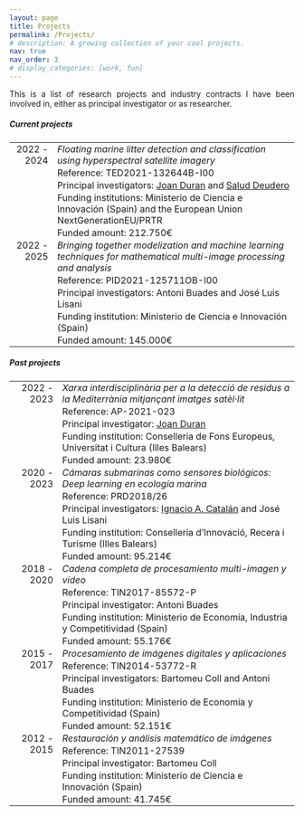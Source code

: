 ```yaml
---
layout: page
title: Projects
permalink: /Projects/
# description: A growing collection of your cool projects.
nav: true
nav_order: 3
# display_categories: [work, fun]
---
```

<div style="text-align: justify">
<p>This is a list of research projects and industry contracts I have been involved in, either as principal investigator or as researcher.</p>


<div class="projects">
<h5 class="category" id="currentProj">Current projects</h5>

<style type="text/css">
.tg  {border-collapse:collapse; border-width:0px}
.tg td{padding:1px 8px;}
.tg .tg-1{text-align:right;vertical-align:top}
.tg .tg-2{text-align:left;vertical-align:top}
.tg .tg-12{padding: 10px 8px 1px 8px; text-align:right;vertical-align:top}
.tg .tg-22{padding: 10px 8px 1px 8px; text-align:left;vertical-align:top}
</style>

<table class="tg">
  <tr>
    <td class="tg-1" rowspan="5">2022 - 2024</td>
    <td class="tg-2"><i>Floating marine litter detection and classification using hyperspectral satellite imagery</i></td>
  </tr>
  <tr>
    <td class="tg-2">Reference: TED2021-132644B-I00</td>
  </tr>
  <tr>
    <td class="tg-2">Principal investigators: <u>Joan Duran</u> and <a href="http://www.ba.ieo.es/en/personal/12-contacts/15-salud-deudero-company">Salud Deudero</a></td>
  </tr>
  <tr>
    <td class="tg-2">Funding institutions: Ministerio de Ciencia e Innovación (Spain) and the European Union NextGenerationEU/PRTR </td>
  </tr>
  <tr>
    <td class="tg-2">Funded amount: 212.750€ </td>
  </tr>
  <tr>
    <td class="tg-1" rowspan="5">2022 - 2025</td>
    <td class="tg-2"><i> Bringing together modelization and machine learning techniques for mathematical
    multi-image processing and analysis</i></td>
  </tr>
  <tr>
    <td class="tg-2">Reference: PID2021-125711OB-I00</td>
  </tr>
  <tr>
    <td class="tg-2">Principal investigators: Antoni Buades and José Luis Lisani</td>
  </tr>
  <tr>
    <td class="tg-2">Funding institution: Ministerio de Ciencia e Innovación (Spain)</td>
  </tr>
  <tr>
    <td class="tg-2">Funded amount: 145.000€ </td>
  </tr>
</table>


<h5 class="category" id="partProj">Past projects</h5>
<table class="tg">
  <tr>
    <td class="tg-1" rowspan="5">2022 - 2023</td>
    <td class="tg-2"><i>Xarxa interdisciplinària per a la detecció de residus a la Mediterrània mitjançant imatges satèl·lit</i></td>
  </tr>
  <tr>
    <td class="tg-2">Reference: AP-2021-023</td>
  </tr>
  <tr>
    <td class="tg-2">Principal investigator: <u>Joan Duran</u></td>
  </tr>
  <tr>
    <td class="tg-2">Funding institution: Conselleria de Fons Europeus, Universitat i Cultura (Illes Balears)</td>
  </tr>
  <tr>
    <td class="tg-2">Funded amount: 23.980€ </td>
  </tr>
  <tr>
    <td class="tg-1" rowspan="5">2020 - 2023</td>
    <td class="tg-2"><i>Cámaras submarinas como sensores biológicos: Deep learning en ecología marina</i></td>
  </tr>
  <tr>
    <td class="tg-2">Reference: PRD2018/26</td>
  </tr>
  <tr>
    <td class="tg-2">Principal investigators: <a href="https://imedea.uib-csic.es/el-instituto/personal/?staff_id=652">Ignacio A. Catalán</a> and José Luis Lisani</td>
  </tr>
  <tr>
    <td class="tg-2">Funding institution: Conselleria d’Innovació, Recera i Turisme (Illes Balears)</td>
  </tr>
  <tr>
    <td class="tg-2">Funded amount: 95.214€ </td>
  </tr>
  <tr>
    <td class="tg-1" rowspan="5">2018 - 2020</td>
    <td class="tg-2"><i> Cadena completa de procesamiento multi-imagen y video</i></td>
  </tr>
  <tr>
    <td class="tg-2">Reference: TIN2017-85572-P</td>
  </tr>
  <tr>
    <td class="tg-2">Principal investigator: Antoni Buades</td>
  </tr>
  <tr>
    <td class="tg-2">Funding institution: Ministerio de Economía, Industria y Competitividad (Spain)</td>
  </tr>
  <tr>
    <td class="tg-2">Funded amount: 55.176€ </td>
  </tr>
  <tr>
  <td class="tg-1" rowspan="5">2015 - 2017</td>
  <td class="tg-2"><i> Procesamiento de imágenes digitales y aplicaciones</i></td>
</tr>
<tr>
  <td class="tg-2">Reference:  TIN2014-53772-R</td>
</tr>
<tr>
  <td class="tg-2">Principal investigators: Bartomeu Coll and Antoni Buades</td>
</tr>
<tr>
  <td class="tg-2">Funding institution: Ministerio de Economía y Competitividad (Spain)</td>
</tr>
<tr>
  <td class="tg-2">Funded amount: 52.151€ </td>
</tr>
<tr>
<td class="tg-1" rowspan="5">2012 - 2015</td>
<td class="tg-2"><i> Restauración y análisis matemático de imágenes</i></td>
</tr>
<tr>
<td class="tg-2">Reference:  TIN2011-27539</td>
</tr>
<tr>
<td class="tg-2">Principal investigator: Bartomeu Coll</td>
</tr>
<tr>
<td class="tg-2">Funding institution: Ministerio de Ciencia e Innovación (Spain)</td>
</tr>
<tr>
<td class="tg-2">Funded amount: 41.745€ </td>
</tr>
</table>
</div>
